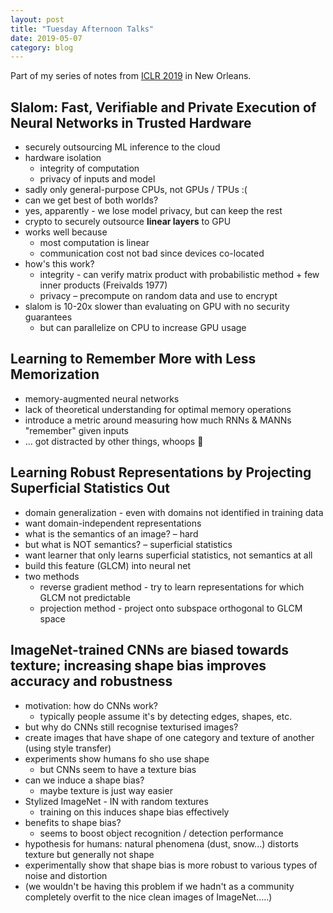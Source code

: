 ```yaml
---
layout: post
title: "Tuesday Afternoon Talks"
date: 2019-05-07
category: blog
---
```


Part of my series of notes from [ICLR 2019](https://iclr.cc/Conferences/2019) in New Orleans.

## Slalom: Fast, Verifiable and Private Execution of Neural Networks in Trusted Hardware
* securely outsourcing ML inference to the cloud
* hardware isolation
    * integrity of computation
    * privacy of inputs and model
* sadly only general-purpose CPUs, not GPUs / TPUs :(
* can we get best of both worlds?
* yes, apparently - we lose model privacy, but can keep the rest
* crypto to securely outsource **linear layers** to GPU
* works well because
    * most computation is linear
    * communication cost not bad since devices co-located
* how's this work?
    * integrity - can verify matrix product with probabilistic method + few inner products (Freivalds 1977)
    * privacy – precompute on random data and use to encrypt
* slalom is 10-20x slower than evaluating on GPU with no security guarantees
    * but can parallelize on CPU to increase GPU usage

## Learning to Remember More with Less Memorization
* memory-augmented neural networks
* lack of theoretical understanding for optimal memory operations
* introduce a metric around measuring how much RNNs & MANNs "remember" given inputs
* ... got distracted by other things, whoops :shrug:

## Learning Robust Representations by Projecting Superficial Statistics Out
* domain generalization - even with domains not identified in training data
* want domain-independent representations
* what is the semantics of an image? – hard
* but what is NOT semantics? – superficial statistics
* want learner that only learns superficial statistics, not semantics at all
* build this feature (GLCM) into neural net
* two methods
    * reverse gradient method - try to learn representations for which GLCM not predictable
    * projection method - project onto subspace orthogonal to GLCM space

## ImageNet-trained CNNs are biased towards texture; increasing shape bias improves accuracy and robustness
* motivation: how do CNNs work?
    * typically people assume it's by detecting edges, shapes, etc.
* but why do CNNs still recognise texturised images?
* create images that have shape of one category and texture of another (using style transfer)
* experiments show humans fo sho use shape
    * but CNNs seem to have a texture bias
* can we induce a shape bias?
    * maybe texture is just way easier
* Stylized ImageNet - IN with random textures
    * training on this induces shape bias effectively
* benefits to shape bias?
    * seems to boost object recognition / detection performance
* hypothesis for humans: natural phenomena (dust, snow...) distorts texture but generally not shape
* experimentally show that shape bias is more robust to various types of noise and distortion
* (we wouldn't be having this problem if we hadn't as a community completely overfit to the nice clean images of ImageNet.....)
